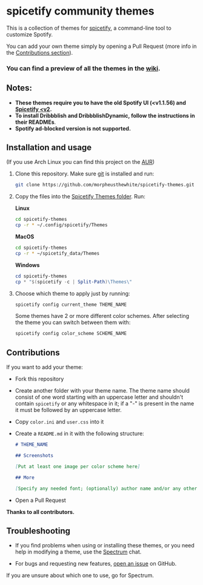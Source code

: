 # spicetify community themes

This is a collection of themes for [spicetify](https://github.com/khanhas/spicetify-cli), a command-line tool to customize Spotify. 

You can add your own theme simply by opening a Pull Request (more info in the [Contributions section](#contributions)).

### **You can find a preview of all the themes in the [wiki](https://github.com/morpheusthewhite/spicetify-themes/wiki/Themes-preview).**

## Notes:
- **These themes require you to have the old Spotify UI (<v1.1.56) and [Spicetify <v2](https://github.com/khanhas/spicetify-cli/wiki/Installation#legacy-spotify).**
- **To install Dribbblish and DribbblishDynamic, follow the instructions in their READMEs**.  
- **Spotify ad-blocked version is not supported.**

## Installation and usage

(If you use Arch Linux you can find this project on the [AUR](https://aur.archlinux.org/packages/spicetify-themes-git/))

1. Clone this repository. Make sure [git](https://git-scm.com/) is installed and run:
    ```bash
    git clone https://github.com/morpheusthewhite/spicetify-themes.git
    ```

2. Copy the files into the [Spicetify Themes folder](https://github.com/khanhas/spicetify-cli/wiki/Customization#themes). Run:
    
    **Linux**
    ```bash
    cd spicetify-themes
    cp -r * ~/.config/spicetify/Themes
    ```

    **MacOS**

    ```bash
    cd spicetify-themes
    cp -r * ~/spicetify_data/Themes
    ```

    **Windows** 

    ```powershell
    cd spicetify-themes
    cp * "$(spicetify -c | Split-Path)\Themes\"
    ```

3. Choose which theme to apply just by running: 
    ```bash
    spicetify config current_theme THEME_NAME
    ```
    Some themes have 2 or more different color schemes. After selecting the theme you can switch between them with:
    ```bash
    spicetify config color_scheme SCHEME_NAME
    ```

## Contributions

If you want to add your theme:

- Fork this repository
- Create another folder with your theme name. The theme name should consist of one word starting with an uppercase letter and shouldn't contain `spicetify` or any whitespace in it; if a "-" is present in the name it must be followed by an uppercase letter.
- Copy `color.ini` and `user.css` into it
- Create a `README.md` in it with the following structure:

    ```markdown
    # THEME_NAME

    ## Screenshots

    [Put at least one image per color scheme here]

    ## More

    [Specify any needed font; (optionally) author name and/or any other info about the theme]

    ```
- Open a Pull Request

**Thanks to all contributors.**

## Troubleshooting

- If you find problems when using or installing these themes, or you need help in modifying a theme, 
use the [Spectrum](https://spectrum.chat/spicetify) chat. 

- For bugs and requesting new features, [open an issue](https://github.com/morpheusthewhite/spicetify-themes/issues/new/choose) on GitHub.

If you are unsure about which one to use, go for Spectrum.
